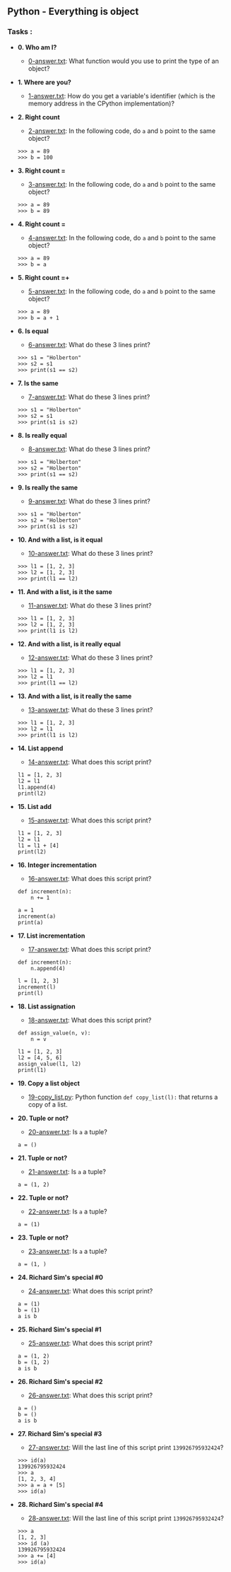 ## Python - Everything is object

### Tasks :

* **0. Who am I?**
  * [0-answer.txt](./0-answer.txt): What function would you use to print the type of an object?


* **1. Where are you?**
  * [1-answer.txt](./1-answer.txt): How do you get a variable's identifier
  (which is the memory address in the CPython implementation)?

* **2. Right count**
  * [2-answer.txt](./2-answer.txt): In the following code, do `a` and `b` point to the same object?
  ```
  >>> a = 89
  >>> b = 100
  ```

* **3. Right count =**
  * [3-answer.txt](./3-answer.txt): In the following code, do `a` and `b` point to the same object?
  ```
  >>> a = 89
  >>> b = 89
  ```

* **4. Right count =**
  * [4-answer.txt](./4-answer.txt): In the following code, do `a` and `b` point to the same object?
  ```
  >>> a = 89
  >>> b = a
  ```

* **5. Right count =+**
  * [5-answer.txt](./5-answer.txt): In the following code, do `a` and `b` point to the same object?
  ```
  >>> a = 89
  >>> b = a + 1
  ```

* **6. Is equal**
  * [6-answer.txt](./6-answer.txt): What do these 3 lines print?
  ```
  >>> s1 = "Holberton"
  >>> s2 = s1
  >>> print(s1 == s2)
  ```

* **7. Is the same**
  * [7-answer.txt](./7-answer.txt): What do these 3 lines print?
  ```
  >>> s1 = "Holberton"
  >>> s2 = s1
  >>> print(s1 is s2)
  ```

* **8. Is really equal**
  * [8-answer.txt](./1-answer.txt): What do these 3 lines print?
  ```
  >>> s1 = "Holberton"
  >>> s2 = "Holberton"
  >>> print(s1 == s2)
  ```

* **9. Is really the same**
  * [9-answer.txt](./9-answer.txt): What do these 3 lines print?
  ```
  >>> s1 = "Holberton"
  >>> s2 = "Holberton"
  >>> print(s1 is s2)
  ```

* **10. And with a list, is it equal**
  * [10-answer.txt](./10-answer.txt): What do these 3 lines print?
  ```
  >>> l1 = [1, 2, 3]
  >>> l2 = [1, 2, 3]
  >>> print(l1 == l2)
  ```

* **11. And with a list, is it the same**
  * [11-answer.txt](./11-answer.txt): What do these 3 lines print?
  ```
  >>> l1 = [1, 2, 3]
  >>> l2 = [1, 2, 3]
  >>> print(l1 is l2)
  ```

* **12. And with a list, is it really equal**
  * [12-answer.txt](./12-answer.txt): What do these 3 lines print?
  ```
  >>> l1 = [1, 2, 3]
  >>> l2 = l1
  >>> print(l1 == l2)
  ```

* **13. And with a list, is it really the same**
  * [13-answer.txt](./13-answer.txt): What do these 3 lines print?
  ```
  >>> l1 = [1, 2, 3]
  >>> l2 = l1
  >>> print(l1 is l2)
  ```

* **14. List append**
  * [14-answer.txt](./14-answer.txt): What does this script print?
  ```
  l1 = [1, 2, 3]
  l2 = l1
  l1.append(4)
  print(l2)
  ```

* **15. List add**
  * [15-answer.txt](./15-answer.txt): What does this script print?
  ```
  l1 = [1, 2, 3]
  l2 = l1
  l1 = l1 + [4]
  print(l2)
  ```

* **16. Integer incrementation**
  * [16-answer.txt](./16-answer.txt): What does this script print?
  ```
  def increment(n):
      n += 1

  a = 1
  increment(a)
  print(a)
  ```

* **17. List incrementation**
  * [17-answer.txt](./17-answer.txt): What does this script print?
  ```
  def increment(n):
      n.append(4)

  l = [1, 2, 3]
  increment(l)
  print(l)
  ```

* **18. List assignation**
  * [18-answer.txt](./18-answer.txt): What does this script print?
  ```
  def assign_value(n, v):
      n = v

  l1 = [1, 2, 3]
  l2 = [4, 5, 6]
  assign_value(l1, l2)
  print(l1)
  ```

* **19. Copy a list object**
  * [19-copy_list.py](./19-copy_list.py): Python function `def copy_list(l):` that returns
  a copy of a list.

* **20. Tuple or not?**
  * [20-answer.txt](./20-answer.txt): Is `a` a tuple?
  ```
  a = ()
  ```

* **21. Tuple or not?**
  * [21-answer.txt](./21-answer.txt): Is `a` a tuple?
  ```
  a = (1, 2)
  ```

* **22. Tuple or not?**
  * [22-answer.txt](./22-answer.txt): Is `a` a tuple?
  ```
  a = (1)
  ```

* **23. Tuple or not?**
  * [23-answer.txt](./23-answer.txt): Is `a` a tuple?
  ```
  a = (1, )
  ```

* **24. Richard Sim's special #0**
  * [24-answer.txt](./24-answer.txt): What does this script print?
  ```
  a = (1)
  b = (1)
  a is b
  ```

* **25. Richard Sim's special #1**
  * [25-answer.txt](./25-answer.txt): What does this script print?
  ```
  a = (1, 2)
  b = (1, 2)
  a is b
  ```

* **26. Richard Sim's special #2**
  * [26-answer.txt](./26-answer.txt): What does this script print?
  ```
  a = ()
  b = ()
  a is b
  ```

* **27. Richard Sim's special #3**
  * [27-answer.txt](./27-answer.txt): Will the last line of this script print `139926795932424`?
  ```
  >>> id(a)
  139926795932424
  >>> a
  [1, 2, 3, 4]
  >>> a = a + [5]
  >>> id(a)
  ```

* **28. Richard Sim's special #4**
  * [28-answer.txt](./28-answer.txt): Will the last line of this script print `139926795932424`?
  ```
  >>> a
  [1, 2, 3]
  >>> id (a)
  139926795932424
  >>> a += [4]
  >>> id(a)
  ```
